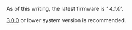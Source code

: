 As of this writing, the latest firmware is *' 4.1.0*'.

[3.0.0](3.0.0.md "wikilink") or lower system version is recommended.
